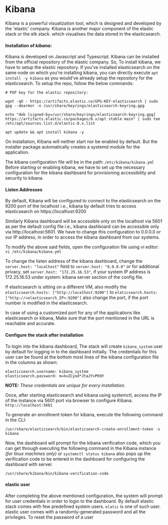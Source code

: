 #   Kibana

Kibana is a powerful visualization tool, which is designed and developed by the 'elastic' company. Kibana is another major component of the elastic stack or the elk stack. which visualises the data stored in the elasticsearch.

#### Installation of *kibana*:

Kibana is developed on Javascript and Typescript. Kibana can be installed from the official repository of the elastic company. So, To install kibana, we have to setup the elastic repository. If you've installed elasticsearch on the same node on which you're installing kibana, you can directly execute `apt install -y kibana` as you would've already setup the repository for the elasticsearch. To setup the repo, follow the below commands:
```
# PGP key for the elastic repository:

wget -qO - https://artifacts.elastic.co/GPG-KEY-elasticsearch | sudo gpg --dearmor -o /usr/share/keyrings/elasticsearch-keyring.gpg

echo "deb [signed-by=/usr/share/keyrings/elasticsearch-keyring.gpg] https://artifacts.elastic.co/packages/8.x/apt stable main" | sudo tee /etc/apt/sources.list.d/elastic-8.x.list

apt update && apt install kibana -y

```
On installation, Kibana will neither start nor be enabled by default. But the installer package automatically creates a systemd module for the application.

The kibana configuration file will be in the path: `/etc/kibana/kibana.yml`
Before starting or enabling kibana, we have to set up the necessary configuration for the kibana dashboard for provisioning accessibility and security to kibana. 

#### Listen Addresses
By default, Kibana will be configured to connect to the elasticsearch on the 9200 port of the localhost i.e., kibana by default tries to access elasticsearch on https://localhost:9200 

Similarly Kibana dashboard will be accessible only on the localhost via 5601 as per the default config file i.e., kibana dashboard can be accessible only via http://localhost:5601. We have to change this configuration to 0.0.0.0 or our IP address, in order to access the kibana dashboard from our systems.

To modify the above said fields, open the configuration file using vi editor: `vi /etc/kibana/kibana.yml`

To change the listen address of the kibana dashboard, change the `server.host: "localhost"` field to `server.host: "0.0.0.0"` or for additional privacy, set `server.host: "172.25.16.53"`, if your system IP address is 172.25.16.53 under system: kibana server section of the config file.

If elasticsearch is sitting on a different VM, also modify the `elasticsearch.hosts: ["http://localhost:9200"]` to `elaticsearch.hosts: ["http://<elasticsearch_IP>:9200"]` also change the port, if the port number is modified in the elasticsearch.

In case of using a customized port for any of the applications like elasticsearch or kibana, Make sure that the port mentioned in the URL is reachable and accurate.

#### Configure the stack after installation

To login into the kibana dashboard, The stack will create `kibana_system` user by default for logging in to the dashboard initially.
The credentials for this user can be found at the bottom most lines of the kibana configuration file in the columns as shown:
```
elasticsearch.username: kibana_system
elasticsearch.password: m=kvZCyod*JtaJYvPK9Y
```
**NOTE:** *These credentials are unique for every installation.*

Once, after starting elasticsearch and kibana using systemctl, access the IP of the instance via 5601 port via browser to configure Kibana.
`http://localhost:5601`

To generate an enrollment token for kibana, execute the following command in the CLI:
```
/usr/share/elasticsearch/bin/elasticsearch-create-enrollment-token -s kibana
```
Now, the dashboard will prompt for the kibana verification code, which you can get through executing the following command in the Kibana instance *(for linux machines only)* or `systemctl status kibana` also pops up the verification code to be entered in the dashboard for configuring the dashboard with server.

```
/usr/share/kibana/bin/kibana-verification-code
```

#### elastic user

After completing the above mentioned configuration, the system will prompt for user credentials in order to login to the dashboard. By default elastic stack comes with few predefined system users. `elatic` is one of such user. elastic user comes with a randomly-generated password and all the privileges. To reset the password of a user